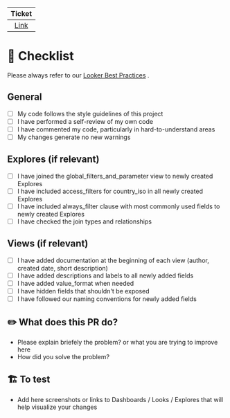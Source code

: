 
|  Ticket|
|  :---: |
|  [Link](https://goflink.atlassian.net/browse/DATA-XXX)|



# 📝 Checklist

Please always refer to our [Looker Best Practices](https://goflink.atlassian.net/l/cp/iviRVEmd) .

## General
- [ ] My code follows the style guidelines of this project
- [ ] I have performed a self-review of my own code
- [ ] I have commented my code, particularly in hard-to-understand areas
- [ ] My changes generate no new warnings

## Explores (if relevant)
- [ ] I have joined the global_filters_and_parameter view to newly created Explores
- [ ] I have included access_filters for country_iso in all newly created Explores
- [ ] I have included always_filter clause with most commonly used fields to newly created Explores
- [ ] I have checked the join types and relationships

## Views (if relevant)
- [ ] I have added documentation at the beginning of each view (author, created date, short description)
- [ ] I have added descriptions and labels to all newly added fields
- [ ] I have added value_format when needed
- [ ] I have hidden fields that shouldn't be exposed
- [ ] I have followed our naming conventions for newly added fields

## ✏️ What does this PR do?

- Please explain briefely the problem? or what you are trying to improve here
- How did you solve the problem?


## 🏗️ To test

- Add here screenshots or links to Dashboards / Looks / Explores that will help visualize your changes
